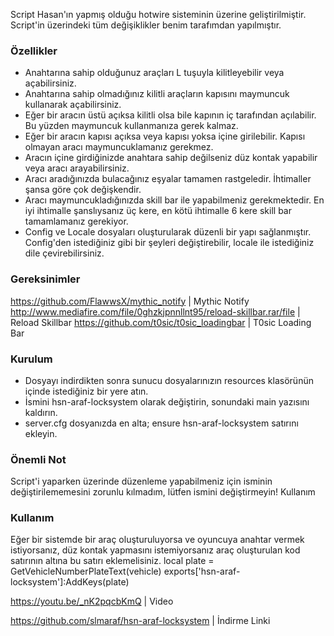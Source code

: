 Script Hasan'ın yapmış olduğu hotwire sisteminin üzerine geliştirilmiştir. Script'in üzerindeki tüm değişiklikler benim tarafımdan yapılmıştır.

### Özellikler
- Anahtarına sahip olduğunuz araçları L tuşuyla kilitleyebilir veya açabilirsiniz.
- Anahtarına sahip olmadığınız kilitli araçların kapısını maymuncuk kullanarak açabilirsiniz.
- Eğer bir aracın üstü açıksa kilitli olsa bile kapının iç tarafından açılabilir. Bu yüzden maymuncuk kullanmanıza gerek kalmaz.
- Eğer bir aracın kapısı açıksa veya kapısı yoksa içine girilebilir. Kapısı olmayan aracı maymuncuklamanız gerekmez.
- Aracın içine girdiğinizde anahtara sahip değilseniz düz kontak yapabilir veya aracı arayabilirsiniz.
- Aracı aradığınızda bulacağınız eşyalar tamamen rastgeledir. İhtimaller şansa göre çok değişkendir.
- Aracı maymuncukladığınızda skill bar ile yapabilmeniz gerekmektedir. En iyi ihtimalle şanslıysanız üç kere, en kötü ihtimalle 6 kere skill bar tamamlamanız gerekiyor.
- Config ve Locale dosyaları oluşturularak düzenli bir yapı sağlanmıştır. Config'den istediğiniz gibi bir şeyleri değiştirebilir, locale ile istediğiniz dile çevirebilirsiniz.

### Gereksinimler
https://github.com/FlawwsX/mythic_notify | Mythic Notify
http://www.mediafire.com/file/0ghzkjpnnllnt95/reload-skillbar.rar/file | Reload Skillbar
https://github.com/t0sic/t0sic_loadingbar | T0sic Loading Bar

### Kurulum
- Dosyayı indirdikten sonra sunucu dosyalarınızın resources klasörünün içinde istediğiniz bir yere atın.
- İsmini hsn-araf-locksystem olarak değiştirin, sonundaki main yazısını kaldırın.
- server.cfg dosyanızda en alta;
ensure hsn-araf-locksystem
satırını ekleyin.

### Önemli Not
Script'i yaparken üzerinde düzenleme yapabilmeniz için isminin değiştirilememesini zorunlu kılmadım, lütfen ismini değiştirmeyin!
Kullanım

### Kullanım
Eğer bir sistemde bir araç oluşturuluyorsa ve oyuncuya anahtar vermek istiyorsanız, düz kontak yapmasını istemiyorsanız araç oluşturulan kod satırının altına bu satırı eklemelisiniz.
local plate = GetVehicleNumberPlateText(vehicle)
exports['hsn-araf-locksystem']:AddKeys(plate)


https://youtu.be/_nK2pqcbKmQ | Video 

https://github.com/slmaraf/hsn-araf-locksystem | İndirme Linki
